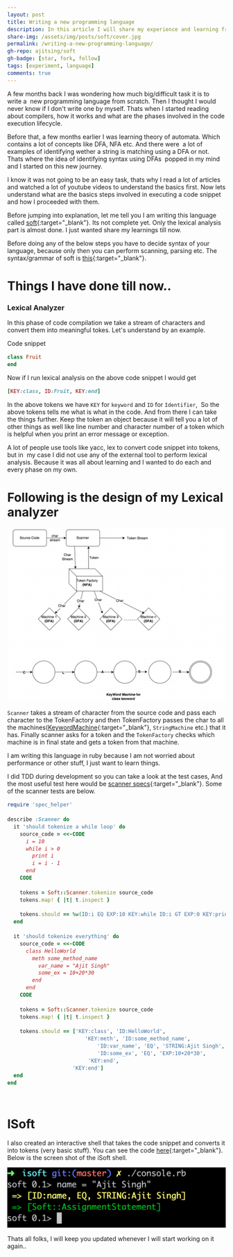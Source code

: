 ```yaml
---
layout: post
title: Writing a new programming language
description: In this article I will share my experience and learning from a small project about writing a new programming language using various concepts of automata.
share-img: /assets/img/posts/soft/cover.jpg
permalink: /writing-a-new-programming-language/
gh-repo: ajitsing/soft
gh-badge: [star, fork, follow]
tags: [experiment, language]
comments: true
---
```


A few months back I was wondering how much big/difficult task it is to write a  new programming language from scratch. Then I thought I would never know if I don't write one by myself. Thats when I started reading about compilers, how it works and what are the phases involved in the code execution lifecycle.

Before that, a few months earlier I was learning theory of automata. Which contains a lot of concepts like DFA, NFA etc. And there were  a lot of examples of identifying wether a string is matching using a DFA or not. Thats where the idea of identifying syntax using DFAs  popped in my mind and I started on this new journey.

I know it was not going to be an easy task, thats why I read a lot of articles and watched a lot of youtube videos to understand the basics first. Now lets understand what are the basics steps involved in executing a code snippet and how I proceeded with them.

Before jumping into explanation, let me tell you I am writing this language called [soft](https://github.com/ajitsing/soft){:target="_blank"}. Its not complete yet. Only the lexical analysis part is almost done. I just wanted share my learnings till now.

Before doing any of the below steps you have to decide syntax of your language, because only then you can perform scanning, parsing etc. The syntax/grammar of soft is [this](https://github.com/ajitsing/soft/blob/master/grammar.txt){:target="_blank"}.

# Things I have done till now..

### Lexical Analyzer

In this phase of code compilation we take a stream of characters and convert them into meaningful tokes. Let's understand by an example.

Code snippet

```ruby
class Fruit
end
```

Now if I run lexical analysis on the above code snippet I would get

```ruby
[KEY:class, ID:Fruit, KEY:end]
```

In the above tokens we have `KEY` for `keyword` and `ID` for `Identifier`,  So the above tokens tells me what is what in the code. And from there I can take the things further. Keep the token an object because it will tell you a lot of other things as well like line number and character number of a token which is helpful when you print an error message or exception.

A lot of people use tools like yacc, lex to convert code snippet into tokens, but in  my case I did not use any of the external tool to perform lexical analysis. Because it was all about learning and I wanted to do each and every phase on my own.

# Following is the design of my Lexical analyzer

![Crepe](/assets/img/posts/soft/soft_1.png)

`Scanner` takes a stream of character from the source code and pass each character to the TokenFactory and then TokenFactory passes the char to all the machines([KeywordMachine](https://github.com/ajitsing/soft/blob/master/grammar.txt){:target="_blank"}, `StringMachine` etc.) that it has. Finally scanner asks for a token and the `TokenFactory` checks which machine is in final state and gets a token from that machine.

I am writing this language in ruby because I am not worried about performance or other stuff, I just want to learn things.

I did TDD during development so you can take a look at the test cases, And the most useful test here would be [scanner specs](https://github.com/ajitsing/soft/blob/master/spec/scanner_spec.rb){:target="_blank"}. Some of the scanner tests are below.

```ruby
require 'spec_helper'

describe :Scanner do
  it 'should tokenize a while loop' do
    source_code = <<-CODE
      i = 10
      while i > 0
        print i
        i = i - 1
      end
    CODE

    tokens = Soft::Scanner.tokenize source_code
    tokens.map! { |t| t.inspect }

    tokens.should == %w(ID:i EQ EXP:10 KEY:while ID:i GT EXP:0 KEY:print ID:i ID:i EQ ID:i EXP:-1 KEY:end)
  end

  it 'should tokenize everything' do
    source_code = <<-CODE
      class HelloWorld
        meth some_method_name
          var_name = "Ajit Singh"
          some_ex = 10+20*30
        end
      end
    CODE

    tokens = Soft::Scanner.tokenize source_code
    tokens.map! { |t| t.inspect }

    tokens.should == ['KEY:class', 'ID:HelloWorld',
                         'KEY:meth', 'ID:some_method_name',
                             'ID:var_name', 'EQ', 'STRING:Ajit Singh',
                             'ID:some_ex', 'EQ', 'EXP:10+20*30',
                          'KEY:end',
                     'KEY:end']
  end
end
```
<br>

# ISoft

I also created an interactive shell that takes the code snippet and converts it into tokens (very basic stuff). You can see the code [here](https://github.com/ajitsing/soft/blob/master/spec/scanner_spec.rb){:target="_blank"}. Below is the screen shot of the iSoft shell.

![Crepe](/assets/img/posts/soft/soft_2.png)

Thats all folks, I will keep you updated whenever I will start working on it again..



